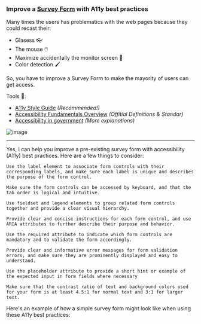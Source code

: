 ### Improve a [Survey Form](https://www.jotform.com/es/form-templates/) with A11y best practices

Many times the users has problematics with the web pages because they could recast their:

- Glasess 👓
- The mouse 🖱️
- Maximize accidentally the monitor screen 🔬
- Color detection 🖌️

So, you have to improve a Survey Form to make the mayority of users can get access.

Tools 🧰:

- [A11y Style Guide](https://a11y-style-guide.com/style-guide/section-general.html) _(Recommended!)_
- [Accessibility Fundamentals Overview](https://www.w3.org/WAI/fundamentals/) _(Offitial Definitions & Standar)_
- [Accessibility in government](https://accessibility.blog.gov.uk/2016/09/02/dos-and-donts-on-designing-for-accessibility/) _(More explanations)_

![image](https://user-images.githubusercontent.com/18010349/197681096-2918f314-8f9c-49bb-bc9c-4d31bcd971ed.png)

---

Yes, I can help you improve a pre-existing survey form with accessibility (A11y) best practices. Here are a few things to consider:

    Use the label element to associate form controls with their corresponding labels, and make sure each label is unique and describes the purpose of the form control.

    Make sure the form controls can be accessed by keyboard, and that the tab order is logical and intuitive.

    Use fieldset and legend elements to group related form controls together and provide a clear visual hierarchy.

    Provide clear and concise instructions for each form control, and use ARIA attributes to further describe their purpose and behavior.

    Use the required attribute to indicate which form controls are mandatory and to validate the form accordingly.

    Provide clear and informative error messages for form validation errors, and make sure they are prominently displayed and easy to understand.

    Use the placeholder attribute to provide a short hint or example of the expected input in form fields where necessary

    Make sure that the contrast ratio of text and background colors used for your form is at least 4.5:1 for normal text and 3:1 for larger text.

Here's an example of how a simple survey form might look like when using these A11y best practices:
